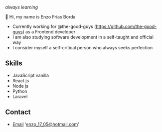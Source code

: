 *always learning*

👋 Hi, my name is Enzo Frias Borda


* Currently working for @the-good-guys (https://github.com/the-good-guys) as a Frontend developer
* I am also studying software development in a self-taught and official way
* I consider myself a self-critical person who always seeks perfection

## Skills 
* JavaScript vanilla
* React js
* Node js
* Python
* Laravel


## Contact

* [Email](enzo_17_05@hotmail.com) 'enzo_17_05@hotmail.com'

